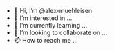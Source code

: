 - 👋 Hi, I’m @alex-muehleisen
- 👀 I’m interested in ...
- 🌱 I’m currently learning ...
- 💞️ I’m looking to collaborate on ...
- 📫 How to reach me ...

<!---
alex-muehleisen/alex-muehleisen is a ✨ special ✨ repository because its `README.md` (this file) appears on your GitHub profile.
You can click the Preview link to take a look at your changes.
--->
